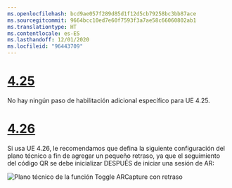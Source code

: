 ```yaml
---
ms.openlocfilehash: bcd9ae057f289d85d1f12d5cb79258bc3bb87ace
ms.sourcegitcommit: 9664bcc10ed7e60f7593f3a7ae58c66060802ab1
ms.translationtype: HT
ms.contentlocale: es-ES
ms.lasthandoff: 12/01/2020
ms.locfileid: "96443709"
---
```

# <a name="425"></a>[4.25](#tab/425)

No hay ningún paso de habilitación adicional específico para UE 4.25.

# <a name="426"></a>[4.26](#tab/426)

Si usa UE 4.26, le recomendamos que defina la siguiente configuración del plano técnico a fin de agregar un pequeño retraso, ya que el seguimiento del código QR se debe inicializar DESPUÉS de iniciar una sesión de AR:

![Plano técnico de la función Toggle ARCapture con retraso](../images/qr-codes-img-01.png)
